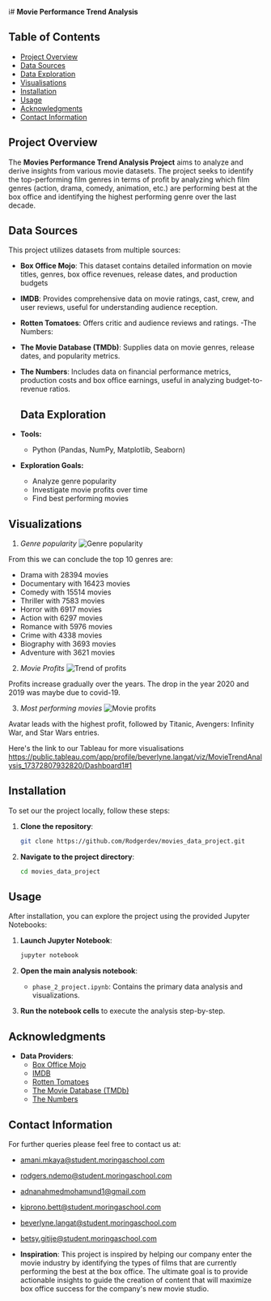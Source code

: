 i# **Movie Performance Trend Analysis**

## **Table of Contents**

- [Project Overview](#project-overview)
- [Data Sources](#data-sources)
- [Data Exploration](#data-exploration)
- [Visualisations](#Visualisations)
- [Installation](#installation)
- [Usage](#usage)
- [Acknowledgments](#acknowledgments)
- [Contact Information](#contact-information)

## **Project Overview**

The **Movies Performance Trend Analysis Project** aims to analyze and derive insights from various movie datasets. The project seeks to identify the top-performing film genres in terms of profit by analyzing which film genres (action, drama, comedy, animation, etc.) are performing best at the box office and identifying the highest performing genre over the last decade.

## **Data Sources**

This project utilizes datasets from multiple sources:

- **Box Office Mojo**: This dataset contains detailed information on movie titles, genres, box office revenues, release dates, and production budgets
- **IMDB**: Provides comprehensive data on movie ratings, cast, crew, and user reviews, useful for understanding audience reception.
- **Rotten Tomatoes**: Offers critic and audience reviews and ratings.
-The Numbers: 

- **The Movie Database (TMDb)**: Supplies data on movie genres, release dates, and popularity metrics.
- **The Numbers**: Includes data on financial performance metrics, production costs and box office earnings, useful in analyzing budget-to-revenue ratios.

  ## Data Exploration
- **Tools:**
  - Python (Pandas, NumPy, Matplotlib, Seaborn)
- **Exploration Goals:**
  - Analyze genre popularity
  - Investigate movie profits over time
  - Find best performing movies

## **Visualizations**
1. *Genre popularity*
![Genre popularity](https://github.com/user-attachments/assets/c03dc539-8523-4f06-8d24-4cf45683c8a3)

From this we can conclude the top 10 genres are:

- Drama with 28394 movies
- Documentary with 16423 movies
- Comedy with 15514 movies
- Thriller with 7583 movies
- Horror with 6917 movies
- Action with 6297 movies
- Romance with 5976 movies
- Crime with 4338 movies
- Biography with 3693 movies
- Adventure with 3621 movies



2. *Movie Profits*
![Trend of profits](https://github.com/user-attachments/assets/f623234b-b12b-4b5f-90fc-d635a98820f6)

Profits increase gradually over the years. The drop in the year 2020 and 2019 was maybe due to covid-19.



3. *Most performing movies*
![Movie profits](https://github.com/user-attachments/assets/39d418ae-324f-4c20-a471-cca76bc28c35)

Avatar leads with the highest profit, followed by Titanic, Avengers: Infinity War, and Star Wars entries.


Here's the link to our Tableau for more visualisations
https://public.tableau.com/app/profile/beverlyne.langat/viz/MovieTrendAnalysis_17372807932820/Dashboard1#1



## **Installation**

To set our the project locally, follow these steps:

1. **Clone the repository**:

   ```bash
   git clone https://github.com/Rodgerdev/movies_data_project.git
   ```

2. **Navigate to the project directory**:

   ```bash
   cd movies_data_project
   ```

## **Usage**

After installation, you can explore the project using the provided Jupyter Notebooks:

1. **Launch Jupyter Notebook**:

   ```bash
   jupyter notebook
   ```

2. **Open the main analysis notebook**:

   - `phase_2_project.ipynb`: Contains the primary data analysis and visualizations.

3. **Run the notebook cells** to execute the analysis step-by-step.
   
## **Acknowledgments**

- **Data Providers**:
  - [Box Office Mojo](https://www.boxofficemojo.com/)
  - [IMDB](https://www.imdb.com/)
  - [Rotten Tomatoes](https://www.rottentomatoes.com/)
  - [The Movie Database (TMDb)](https://www.themoviedb.org/)
  - [The Numbers](https://www.the-numbers.com/)
 
## **Contact Information**
For further queries please feel free to contact us at:
- amani.mkaya@student.moringaschool.com
- rodgers.ndemo@student.moringaschool.com
- adnanahmedmohamund1@gmail.com
- kiprono.bett@student.moringaschool.com
- beverlyne.langat@student.moringaschool.com
- betsy.gitije@student.moringaschool.com

- **Inspiration**: This project is inspired by helping our company enter the movie industry by identifying the types of films that are currently performing the best at the box office. The ultimate goal is to provide actionable insights to guide the creation of content that will maximize box office success for the company's new movie studio.
